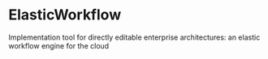 ElasticWorkflow
===============

Implementation tool for directly editable enterprise architectures: an elastic workflow engine for the cloud